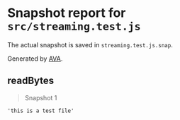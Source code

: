 # Snapshot report for `src/streaming.test.js`

The actual snapshot is saved in `streaming.test.js.snap`.

Generated by [AVA](https://ava.li).

## readBytes

> Snapshot 1

    'this is a test file'
